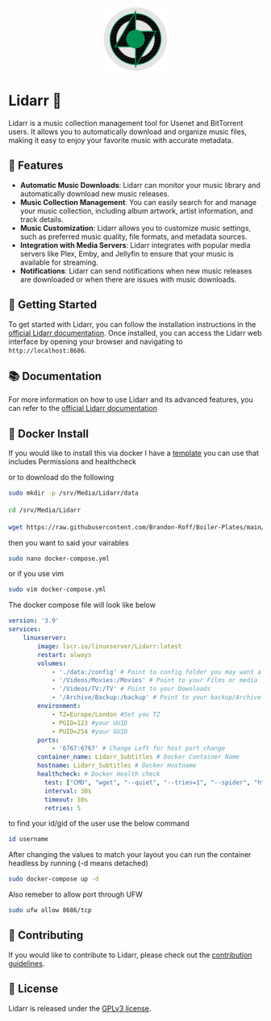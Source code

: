 <p align="center"> <img src="/Images/Media/Lidarr.png" alt="Lidarr Icon" style="width: 25%;"></p>


# Lidarr 🎵

Lidarr is a music collection management tool for Usenet and BitTorrent users. It allows you to automatically download and organize music files, making it easy to enjoy your favorite music with accurate metadata.

## 🌟 Features

- **Automatic Music Downloads**: Lidarr can monitor your music library and automatically download new music releases.
- **Music Collection Management**: You can easily search for and manage your music collection, including album artwork, artist information, and track details.
- **Music Customization**: Lidarr allows you to customize music settings, such as preferred music quality, file formats, and metadata sources.
- **Integration with Media Servers**: Lidarr integrates with popular media servers like Plex, Emby, and Jellyfin to ensure that your music is available for streaming.
- **Notifications**: Lidarr can send notifications when new music releases are downloaded or when there are issues with music downloads.

## 🚀 Getting Started

To get started with Lidarr, you can follow the installation instructions in the [official Lidarr documentation](https://lidarr.audio/#downloads). Once installed, you can access the Lidarr web interface by opening your browser and navigating to `http://localhost:8686`.

## 📚 Documentation

For more information on how to use Lidarr and its advanced features, you can refer to the [official Lidarr documentation](https://github.com/lidarr/Lidarr/wiki)

## 🐳 Docker Install

If you would like to install this via docker I have a [template](https://github.com/Brandon-Roff/Boiler-Plates/blob/main/Docker/Media/Lidarr/docker-compose.yml) you can use that includes Permissions and healthcheck

or to download do the following 

```bash
sudo mkdir -p /srv/Media/Lidarr/data 

cd /srv/Media/Lidarr

wget https://raw.githubusercontent.com/Brandon-Roff/Boiler-Plates/main/Docker/Media/Lidarr/docker-compose.yml
```

then you want to said your vairables

```bash
sudo nano docker-compose.yml
```
or if you use vim

```bash
sudo vim docker-compose.yml
```

The docker compose file will look like below

```yaml
version: '3.9'
services:
    linuxserver:
        image: lscr.io/linuxserver/Lidarr:latest
        restart: always
        volumes:
            - './data:/config' # Point to config folder you may want a volume 
            - '/Videos/Movies:/Movies' # Point to your Films or media
            - '/Videos/TV:/TV' # Point to your Downloads
            - '/Archive/Backup:/backup' # Point to your backup/Archive
        environment:
            - TZ=Europe/London #Set you TZ
            - PGID=123 #your UUID
            - PUID=254 #your GUID
        ports:
            - '6767:6767' # Change Left for host port change
        container_name: Lidarr_Subtitles # Docker Container Name
        hostname: Lidarr_Subtitles # Docker Hostname
        healthcheck: # Docker Health check
          test: ["CMD", "wget", "--quiet", "--tries=1", "--spider", "http://localhost:6767/health"]
          interval: 30s
          timeout: 10s
          retries: 5
```

to find your id/gid of the user use the below command

```bash
id username
```

After changing the values to match your layout you can run the container headless by running  (-d means detached)

```bash
sudo docker-compose up -d 
```

Also remeber to allow port through UFW

```bash
sudo ufw allow 8686/tcp
```

## 🤝 Contributing

If you would like to contribute to Lidarr, please check out the [contribution guidelines](https://github.com/lidarr/Lidarr/blob/develop/.github/CONTRIBUTING.md).

## 📃 License

Lidarr is released under the [GPLv3 license](https://github.com/lidarr/Lidarr/blob/develop/LICENSE.md).
